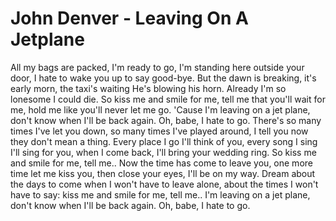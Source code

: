 # John Denver - Leaving On A Jetplane


All my bags are packed, I'm ready to go, I'm standing here outside your door,
I hate to wake you up to say good-bye.
But the dawn is breaking, it's early morn, the taxi's waiting He's blowing his horn.
Already I'm so lonesome I could die.
So kiss me and smile for me, tell me that you'll wait for me, hold me like you'll never let
me go.
'Cause I'm leaving on a jet plane, don't know when I'll be back again. Oh, babe, I hate to
go.
There's so many times I've let you down, so many times I've played around,
I tell you now they don't mean a thing.
Every place I go I'll think of you, every song I sing I'll sing for you,
when I come back, I'll bring your wedding ring. So kiss me and smile for me, tell me..
Now the time has come to leave you, one more time let me kiss you,
then close your eyes, I'll be on my way.
Dream about the days to come when I won't have to leave alone,
about the times I won't have to say:
kiss me and smile for me, tell me..
I'm leaving on a jet plane, don't know when I'll be back again. Oh, babe, I hate to go.
